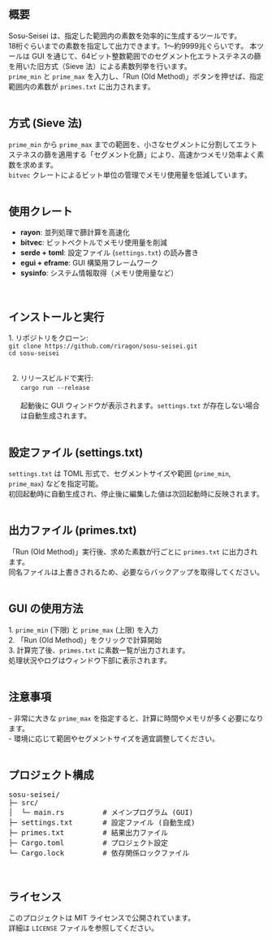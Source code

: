 <h2>概要</h2>
Sosu-Seisei は、指定した範囲内の素数を効率的に生成するツールです。<br>
18桁ぐらいまでの素数を指定して出力できます。1～約9999兆ぐらいです。
本ツールは GUI を通じて、64ビット整数範囲でのセグメント化エラトステネスの篩を用いた旧方式（Sieve 法）による素数列挙を行います。<br>
<code>prime_min</code> と <code>prime_max</code> を入力し、「Run (Old Method)」ボタンを押せば、指定範囲内の素数が <code>primes.txt</code> に出力されます。<br><br>

<h2>方式 (Sieve 法)</h2>
<code>prime_min</code> から <code>prime_max</code> までの範囲を、小さなセグメントに分割してエラトステネスの篩を適用する「セグメント化篩」により、高速かつメモリ効率よく素数を求めます。<br>
<code>bitvec</code> クレートによるビット単位の管理でメモリ使用量を低減しています。<br><br>

<h2>使用クレート</h2>
<ul>
  <li><b>rayon</b>: 並列処理で篩計算を高速化</li>
  <li><b>bitvec</b>: ビットベクトルでメモリ使用量を削減</li>
  <li><b>serde + toml</b>: 設定ファイル (<code>settings.txt</code>) の読み書き</li>
  <li><b>egui + eframe</b>: GUI 構築用フレームワーク</li>
  <li><b>sysinfo</b>: システム情報取得（メモリ使用量など）</li>
</ul>
<br>

<h2>インストールと実行</h2>
1. リポジトリをクローン:<br>
<code>git clone https://github.com/riragon/sosu-seisei.git</code><br>
<code>cd sosu-seisei</code><br><br>

2. リリースビルドで実行:<br>
<code>cargo run --release</code><br><br>
起動後に GUI ウィンドウが表示されます。<code>settings.txt</code> が存在しない場合は自動生成されます。<br><br>

<h2>設定ファイル (settings.txt)</h2>
<code>settings.txt</code> は TOML 形式で、セグメントサイズや範囲 (<code>prime_min</code>, <code>prime_max</code>) などを指定可能。<br>
初回起動時に自動生成され、停止後に編集した値は次回起動時に反映されます。<br><br>

<h2>出力ファイル (primes.txt)</h2>
「Run (Old Method)」実行後、求めた素数が行ごとに <code>primes.txt</code> に出力されます。<br>
同名ファイルは上書きされるため、必要ならバックアップを取得してください。<br><br>

<h2>GUI の使用方法</h2>
1. <code>prime_min</code> (下限) と <code>prime_max</code> (上限) を入力<br>
2. 「Run (Old Method)」をクリックで計算開始<br>
3. 計算完了後、<code>primes.txt</code> に素数一覧が出力されます。<br>
処理状況やログはウィンドウ下部に表示されます。<br><br>

<h2>注意事項</h2>
- 非常に大きな <code>prime_max</code> を指定すると、計算に時間やメモリが多く必要になります。<br>
- 環境に応じて範囲やセグメントサイズを適宜調整してください。<br><br>

<h2>プロジェクト構成</h2>
<pre>
sosu-seisei/
├─ src/
│  └─ main.rs         # メインプログラム (GUI)
├─ settings.txt       # 設定ファイル (自動生成)
├─ primes.txt         # 結果出力ファイル
├─ Cargo.toml         # プロジェクト設定
└─ Cargo.lock         # 依存関係ロックファイル
</pre>
<br>

<h2>ライセンス</h2>
このプロジェクトは MIT ライセンスで公開されています。<br>
詳細は <code>LICENSE</code> ファイルを参照してください。<br>
